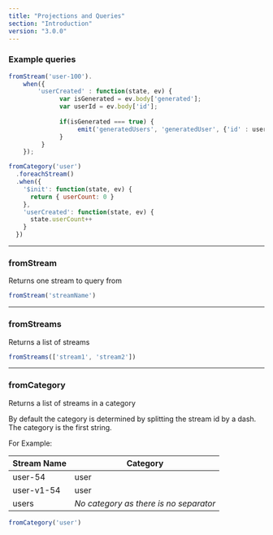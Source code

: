 ```yaml
---
title: "Projections and Queries"
section: "Introduction"
version: "3.0.0"
---
```



### Example queries

```JavaScript
fromStream('user-100').
    when({
        'userCreated' : function(state, ev) {
              var isGenerated = ev.body['generated'];
              var userId = ev.body['id'];
              
              if(isGenerated === true) {
                   emit('generatedUsers', 'generatedUser', {'id' : userId})
              }
         }
    });
```

```JavaScript
fromCategory('user')
  .foreachStream()
  .when({
    '$init': function(state, ev) {
      return { userCount: 0 }
    },
    'userCreated': function(state, ev) {
      state.userCount++
    }
  })
```

------------


### fromStream 
Returns one stream to query from
```JavaScript
fromStream('streamName')
```

-----

### fromStreams
Returns a list of streams
```JavaScript  
fromStreams(['stream1', 'stream2'])
```

-----

### fromCategory
Returns a list of streams in a category

By default the category is determined by splitting the stream id by a dash. The category is the first string.

For Example:

Stream Name  | Category
------------- | -------------
user-54  | user
user-v1-54  | user
users | *No category as there is no separator*

```JavaScript  
fromCategory('user')
```
